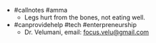 - #callnotes #amma
	- Legs hurt from the bones, not eating well.
- #canprovidehelp #tech #enterpreneurship
	- Dr. Velumani, email: focus.velu@gmail.com